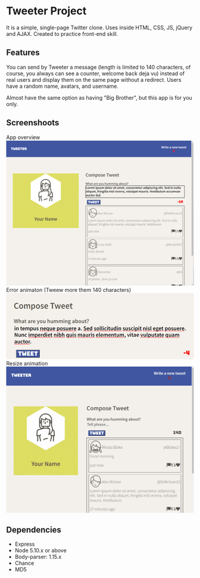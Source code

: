 # Tweeter Project

It is a simple, single-page Twitter clone.
Uses inside HTML, CSS, JS, jQuery and AJAX. Created to practice front-end skill.

## Features

You can send by Tweeter a message (length is limited to 140 characters, of course, you always can see a counter, welcome back deja vu) instead of real users and display them on the same page without a redirect. Users have a random name, avatars, and username. 

Almost have the same option as having "Big Brother", but this app is for you only.


## Screenshoots

App overview
!["App overview screenshot"](https://github.com/Stas74/tweeter/blob/master/docs/Overview.PNG)
Error animaton (Tweew more them 140 characters)
!["Error Long Tweet animaton"](https://github.com/Stas74/tweeter/blob/master/docs/Error-anamation.gif)
Resize animation
!["App resize animation"](https://github.com/Stas74/tweeter/blob/master/docs/Resize-animation.gif)

## Dependencies

- Express
- Node 5.10.x or above
- Body-parser: 1.15.x
- Chance
- MD5
